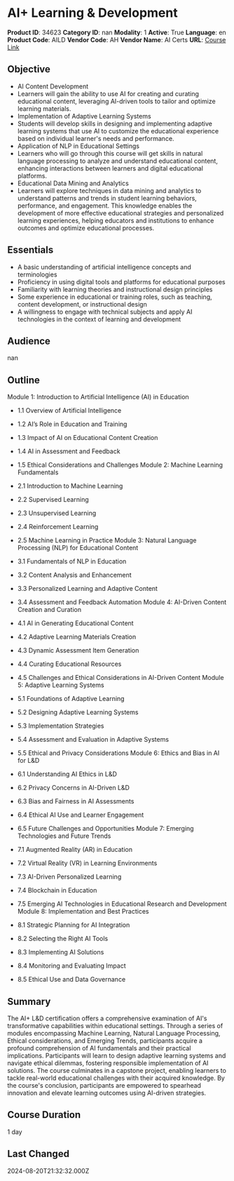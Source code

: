 # AI+ Learning & Development

**Product ID**: 34623
**Category ID**: nan
**Modality**: 1
**Active**: True
**Language**: en
**Product Code**: AILD
**Vendor Code**: AH
**Vendor Name**: AI Certs
**URL**: [Course Link](https://www.fastlaneus.com/course/ah-aild)

## Objective
- AI Content Development
- Learners will gain the ability to use AI for creating and curating educational content, leveraging AI-driven tools to tailor and optimize learning materials.
- Implementation of Adaptive Learning Systems
- Students will develop skills in designing and implementing adaptive learning systems that use AI to customize the educational experience based on individual learner's needs and performance.
- Application of NLP in Educational Settings
- Learners who will go through this course will get skills in natural language processing to analyze and understand educational content, enhancing interactions between learners and digital educational platforms.
- Educational Data Mining and Analytics
- Learners will explore techniques in data mining and analytics to understand patterns and trends in student learning behaviors, performance, and engagement. This knowledge enables the development of more effective educational strategies and personalized learning experiences, helping educators and institutions to enhance outcomes and optimize educational processes.

## Essentials
- A basic understanding of artificial intelligence concepts and terminologies
- Proficiency in using digital tools and platforms for educational purposes
- Familiarity with learning theories and instructional design principles
- Some experience in educational or training roles, such as teaching, content development, or instructional design
- A willingness to engage with technical subjects and apply AI technologies in the context of learning and development

## Audience
nan

## Outline
Module 1: Introduction to Artificial Intelligence (AI) in Education


- 1.1 Overview of Artificial Intelligence
- 1.2 AI’s Role in Education and Training
- 1.3 Impact of AI on Educational Content Creation
- 1.4 AI in Assessment and Feedback
- 1.5 Ethical Considerations and Challenges
Module 2: Machine Learning Fundamentals


- 2.1 Introduction to Machine Learning
- 2.2 Supervised Learning
- 2.3 Unsupervised Learning
- 2.4 Reinforcement Learning
- 2.5 Machine Learning in Practice
Module 3: Natural Language Processing (NLP) for Educational Content


- 3.1 Fundamentals of NLP in Education
- 3.2 Content Analysis and Enhancement
- 3.3 Personalized Learning and Adaptive Content
- 3.4 Assessment and Feedback Automation
Module 4: AI-Driven Content Creation and Curation


- 4.1 AI in Generating Educational Content
- 4.2 Adaptive Learning Materials Creation
- 4.3 Dynamic Assessment Item Generation
- 4.4 Curating Educational Resources
- 4.5 Challenges and Ethical Considerations in AI-Driven Content
Module 5: Adaptive Learning Systems


- 5.1 Foundations of Adaptive Learning
- 5.2 Designing Adaptive Learning Systems
- 5.3 Implementation Strategies
- 5.4 Assessment and Evaluation in Adaptive Systems
- 5.5 Ethical and Privacy Considerations
Module 6: Ethics and Bias in AI for L&D


- 6.1 Understanding AI Ethics in L&D
- 6.2 Privacy Concerns in AI-Driven L&D
- 6.3 Bias and Fairness in AI Assessments
- 6.4 Ethical AI Use and Learner Engagement
- 6.5 Future Challenges and Opportunities
Module 7: Emerging Technologies and Future Trends


- 7.1 Augmented Reality (AR) in Education
- 7.2 Virtual Reality (VR) in Learning Environments
- 7.3 AI-Driven Personalized Learning
- 7.4 Blockchain in Education
- 7.5 Emerging AI Technologies in Educational Research and Development
Module 8: Implementation and Best Practices


- 8.1 Strategic Planning for AI Integration
- 8.2 Selecting the Right AI Tools
- 8.3 Implementing AI Solutions
- 8.4 Monitoring and Evaluating Impact
- 8.5 Ethical Use and Data Governance

## Summary
The AI+ L&D certification offers a comprehensive examination of AI's transformative capabilities within educational settings. Through a series of modules encompassing Machine Learning, Natural Language Processing, Ethical considerations, and Emerging Trends, participants acquire a profound comprehension of AI fundamentals and their practical implications. Participants will learn to design adaptive learning systems and navigate ethical dilemmas, fostering responsible implementation of AI solutions. The course culminates in a capstone project, enabling learners to tackle real-world educational challenges with their acquired knowledge. By the course's conclusion, participants are empowered to spearhead innovation and elevate learning outcomes using AI-driven strategies.

## Course Duration
1 day

## Last Changed
2024-08-20T21:32:32.000Z
